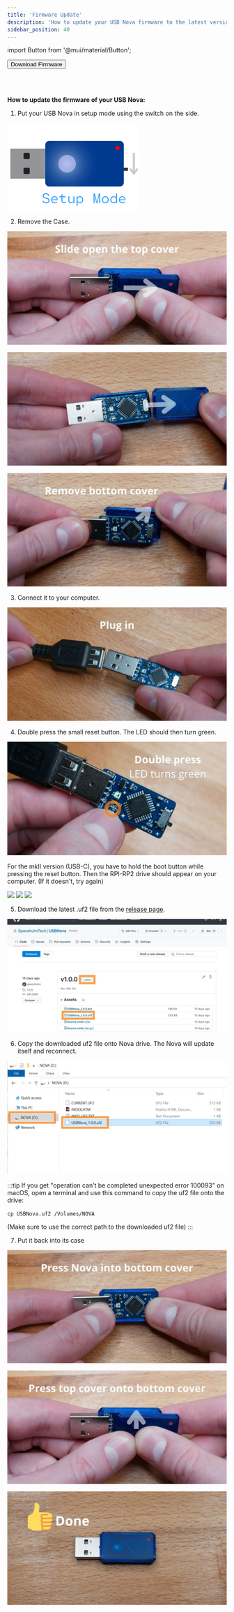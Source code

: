 ```yaml
---
title: 'Firmware Update'
description: 'How to update your USB Nova firmware to the latest version. A tutorial.'
sidebar_position: 40
---
```


import Button from '@mui/material/Button';

<Button variant='contained' href='https://github.com/SpacehuhnTech/USBNova/releases'>Download Firmware</Button>

<br />
<br />

**How to update the firmware of your USB Nova:**

1. Put your USB Nova in setup mode using the switch on the side.

<img src='/img/usage/setup.png' width='300px' alt='USB Nova Setup Mode' />

2. Remove the Case.

![Slide open top cover](/img/firmware/1.jpg)

![Slide open top cover](/img/firmware/2.jpg)

![Remove bottom cover](/img/firmware/3.jpg)

3. Connect it to your computer.

![Plug in USB Nova to USB port](/img/firmware/4.jpg)

4. Double press the small reset button. The LED should then turn green.

![Pressing reset button on USB Nova](/img/firmware/5.jpg)

For the mkII version (USB-C), you have to hold the boot button while pressing the reset button. Then the RPI-RP2 drive should  appear on your computer. (If it doesn't, try again)

![](/img/firmware/5-1.jpg)
![](/img/firmware/5-2.jpg)
![](/img/firmware/5-3.jpg)

5. Download the latest .uf2 file from the [release page](https://github.com/SpacehuhnTech/USBNova/releases).

![Download firmware from GitHub](/img/firmware/6.jpg)

6. Copy the downloaded uf2 file onto Nova drive. The Nova will update itself and reconnect.

![Pasting uf2 file onto USB Nova drive](/img/firmware/7.jpg)

:::tip
If you get "operation can’t be completed unexpected error 100093" on macOS, open a terminal and use this command to copy the uf2 file onto the drive:
```
cp USBNova.uf2 /Volumes/NOVA
```
(Make sure to use the correct path to the downloaded uf2 file)
:::

7. Put it back into its case

![Press Nova into bottom cover](/img/firmware/8.jpg)

![Press top cover onto bottom cover](/img/firmware/9.jpg)

![Closed USB Nova](/img/firmware/11.jpg)
